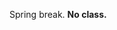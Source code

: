 Spring break. **No class.**

<!-- {::options parse_block_html="true" /}
<section class="accordion-wrapper">

<div class="accordion-title has-no-content js-trigger-content-toggle-ignore">
Topic: Common CSS mistakes, mobile-first design
</div>

{::options parse_block_html="true" /}
<div class="accordion-title has-no-content js-content-toggle-ignore">

Slides

[PDF](files/w09.min.pdf){:target="_blank"} ( KB)

</div>

<div class="accordion-title js-trigger-content-toggle">
Links + Resources
</div>

- [SMACSS](https://smacss.com/)
- [ITCSS](https://www.xfive.co/blog/itcss-scalable-maintainable-css-architecture/)

<div class="accordion-title js-trigger-content-toggle">
Homework
</div>

- Markup and styles for mobile-first homepage redesign

</section> -->
